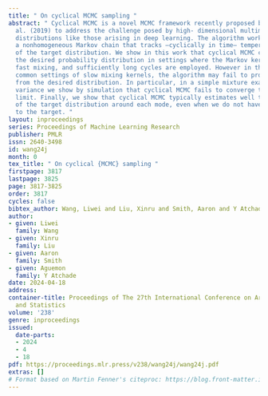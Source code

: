 ```yaml
---
title: " On cyclical MCMC sampling "
abstract: " Cyclical MCMC is a novel MCMC framework recently proposed by Zhang et
  al. (2019) to address the challenge posed by high- dimensional multimodal posterior
  distributions like those arising in deep learning. The algorithm works by generating
  a nonhomogeneous Markov chain that tracks —cyclically in time— tempered versions
  of the target distribution. We show in this work that cyclical MCMC converges to
  the desired probability distribution in settings where the Markov kernels used are
  fast mixing, and sufficiently long cycles are employed. However in the far more
  common settings of slow mixing kernels, the algorithm may fail to produce samples
  from the desired distribution. In particular, in a simple mixture example with unequal
  variance we show by simulation that cyclical MCMC fails to converge to the desired
  limit. Finally, we show that cyclical MCMC typically estimates well the local shape
  of the target distribution around each mode, even when we do not have convergence
  to the target. "
layout: inproceedings
series: Proceedings of Machine Learning Research
publisher: PMLR
issn: 2640-3498
id: wang24j
month: 0
tex_title: " On cyclical {MCMC} sampling "
firstpage: 3817
lastpage: 3825
page: 3817-3825
order: 3817
cycles: false
bibtex_author: Wang, Liwei and Liu, Xinru and Smith, Aaron and Y Atchade, Aguemon
author:
- given: Liwei
  family: Wang
- given: Xinru
  family: Liu
- given: Aaron
  family: Smith
- given: Aguemon
  family: Y Atchade
date: 2024-04-18
address:
container-title: Proceedings of The 27th International Conference on Artificial Intelligence
  and Statistics
volume: '238'
genre: inproceedings
issued:
  date-parts:
  - 2024
  - 4
  - 18
pdf: https://proceedings.mlr.press/v238/wang24j/wang24j.pdf
extras: []
# Format based on Martin Fenner's citeproc: https://blog.front-matter.io/posts/citeproc-yaml-for-bibliographies/
---
```

